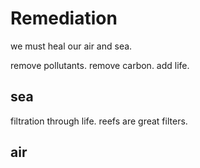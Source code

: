 # Remediation

we must heal our air and sea.

remove pollutants. remove carbon. add life.

## sea

filtration through life. reefs are great filters.

## air
